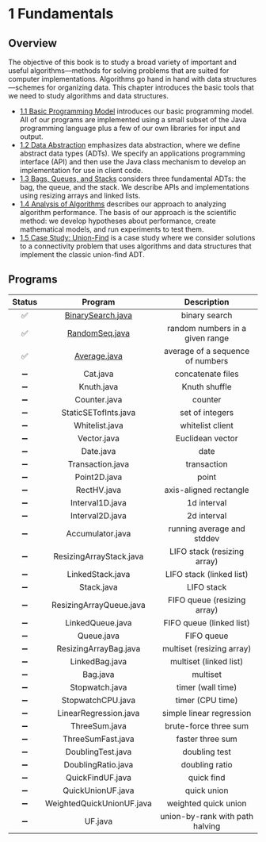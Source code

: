 # 1 Fundamentals

## Overview

The objective of this book is to study a broad variety of important and useful algorithms—methods for solving problems that are suited for computer implementations. Algorithms go hand in hand with data structures—schemes for organizing data. This chapter introduces the basic tools that we need to study algorithms and data structures. 

* [1.1 Basic Programming Model](1.1%20Basic%20Programming%20Model) introduces our basic programming model. All of our programs are implemented using a small subset of the Java programming language plus a few of our own libraries for input and output.
* [1.2 Data Abstraction](1.2%20Data%20Abstraction) emphasizes data abstraction, where we define abstract data types (ADTs). We specify an applications programming interface (API) and then use the Java class mechanism to develop an implementation for use in client code.
* [1.3 Bags, Queues, and Stacks](1.3%20Bags,%20Queues,%20and%20Stacks) considers three fundamental ADTs: the bag, the queue, and the stack. We describe APIs and implementations using resizing arrays and linked lists.
* [1.4 Analysis of Algorithms]() describes our approach to analyzing algorithm performance. The basis of our approach is the scientific method: we develop hypotheses about performance, create mathematical models, and run experiments to test them.
* [1.5 Case Study: Union-Find](1.5%20Union-Find) is a case study where we consider solutions to a connectivity problem that uses algorithms and data structures that implement the classic union-find ADT. 

## Programs
|Status|Program|Description|
|:----:|:-----:|:---------:|
|✅|[BinarySearch.java](1.1%20Basic%20Programming%20Model/BinarySearch.java)|binary search|
|✅|[RandomSeq.java](1.1%20Basic%20Programming%20Model/RandomSeq.java)|random numbers in a given range|
|✅|[Average.java](1.1%20Basic%20Programming%20Model/Average.java)|average of a sequence of numbers|
|➖|Cat.java|concatenate files|
|➖|Knuth.java|Knuth shuffle|
|➖|Counter.java|counter|
|➖|StaticSETofInts.java|set of integers|
|➖|Whitelist.java|whitelist client|
|➖|Vector.java|Euclidean vector|
|➖|Date.java|date|
|➖|Transaction.java|transaction|
|➖|Point2D.java|point|
|➖|RectHV.java|axis-aligned rectangle|
|➖|Interval1D.java|1d interval|
|➖|Interval2D.java|2d interval|
|➖|Accumulator.java|running average and stddev|
|➖|ResizingArrayStack.java|LIFO stack (resizing array)|
|➖|LinkedStack.java|LIFO stack (linked list)|
|➖|Stack.java|LIFO stack|
|➖|ResizingArrayQueue.java|FIFO queue (resizing array)|
|➖|LinkedQueue.java|FIFO queue (linked list)|
|➖|Queue.java|FIFO queue|
|➖|ResizingArrayBag.java|multiset (resizing array)|
|➖|LinkedBag.java|multiset (linked list)|
|➖|Bag.java|multiset|
|➖|Stopwatch.java|timer (wall time)|
|➖|StopwatchCPU.java|timer (CPU time)|
|➖|LinearRegression.java|simple linear regression|
|➖|ThreeSum.java|brute-force three sum|
|➖|ThreeSumFast.java|faster three sum|
|➖|DoublingTest.java|doubling test|
|➖|DoublingRatio.java|doubling ratio|
|➖|QuickFindUF.java|quick find|
|➖|QuickUnionUF.java|quick union|
|➖|WeightedQuickUnionUF.java|weighted quick union|
|➖|UF.java|union-by-rank with path halving|
